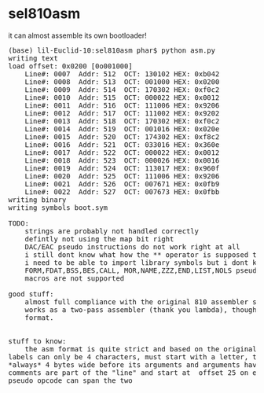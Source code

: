 # sel810asm
it can almost assemble its own bootloader!

<pre>
(base) lil-Euclid-10:sel810asm phar$ python asm.py
writing text
load offset: 0x0200 [0o001000]
	Line#: 0007	 Addr: 512	OCT: 130102	HEX: 0xb042
	Line#: 0008	 Addr: 513	OCT: 001000	HEX: 0x0200
	Line#: 0009	 Addr: 514	OCT: 170302	HEX: 0xf0c2
	Line#: 0010	 Addr: 515	OCT: 000022	HEX: 0x0012
	Line#: 0011	 Addr: 516	OCT: 111006	HEX: 0x9206
	Line#: 0012	 Addr: 517	OCT: 111002	HEX: 0x9202
	Line#: 0013	 Addr: 518	OCT: 170302	HEX: 0xf0c2
	Line#: 0014	 Addr: 519	OCT: 001016	HEX: 0x020e
	Line#: 0015	 Addr: 520	OCT: 174302	HEX: 0xf8c2
	Line#: 0016	 Addr: 521	OCT: 033016	HEX: 0x360e
	Line#: 0017	 Addr: 522	OCT: 000022	HEX: 0x0012
	Line#: 0018	 Addr: 523	OCT: 000026	HEX: 0x0016
	Line#: 0019	 Addr: 524	OCT: 113017	HEX: 0x960f
	Line#: 0020	 Addr: 525	OCT: 111006	HEX: 0x9206
	Line#: 0021	 Addr: 526	OCT: 007671	HEX: 0x0fb9
	Line#: 0022	 Addr: 527	OCT: 007673	HEX: 0x0fbb
writing binary
writing symbols boot.sym

TODO:
	strings are probably not handled correctly
	defintly not using the map bit right
	DAC/EAC pseudo instructions do not work right at all
	i still dont know what how the ** operator is supposed to work
	i need to be able to import library symbols but i dont know them
	FORM,FDAT,BSS,BES,CALL, MOR,NAME,ZZZ,END,LIST,NOLS pseudo opcodes
	macros are not supported	

good stuff:
	almost full compliance with the original 810 assembler so the manual can be used... kinda
	works as a two-pass assembler (thank you lambda), though I currently dont support relocatable 
	format.
	

stuff to know:
	the asm format is quite strict and based on the original punch card limitations
labels can only be 4 characters, must start with a letter, the opcode column is also
*always* 4 bytes wide before its arguments and arguments have a limited lengths and on line
comments are part of the "line" and start at  offset 25 on each line and only the DATA
pseudo opcode can span the two
</pre>
